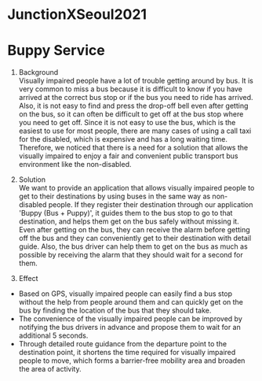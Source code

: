 # JunctionXSeoul2021
# Buppy Service


1) Background  
Visually impaired people have a lot of trouble getting around by bus. It is very common to miss a bus because it is difficult to know if you have arrived at the correct bus stop or if the bus you need to ride has arrived. Also, it is not easy to find and press the drop-off bell even after getting on the bus, so it can often be difficult to get off at the bus stop where you need to get off. Since it is not easy to use the bus, which is the easiest to use for most people, there are many cases of using a call taxi for the disabled, which is expensive and has a long waiting time. Therefore, we noticed that there is a need for a solution that allows the visually impaired to enjoy a fair and convenient public transport bus environment like the non-disabled.

2) Solution  
We want to provide an application that allows visually impaired people to get to their destinations by using buses in the same way as non-disabled people. If they register their destination through our application 'Buppy (Bus + Puppy)', it guides them to the bus stop to go to that destination, and helps them get on the bus safely without missing it. Even after getting on the bus, they can receive the alarm before getting off the bus and they can conveniently get to their destination with detail guide.
Also,  the bus driver can help them to get on the bus as much as possible by receiving the alarm that they should wait for a second for them.

3) Effect  
- Based on GPS, visually impaired people can easily find a bus stop without the help from people around them and can quickly get on the bus by finding the location of the bus that they should take. 
- The convenience of the visually impaired people can be improved by notifying the bus drivers in advance and propose them to wait for an additional 5 seconds.
- Through detailed route guidance from the departure point to the destination point, it shortens the time required for visually impaired people to move, which forms a barrier-free mobility area and broaden the area of activity.
